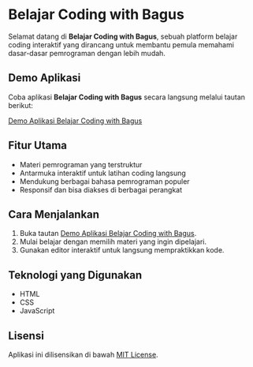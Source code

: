 # Belajar Coding with Bagus

Selamat datang di **Belajar Coding with Bagus**, sebuah platform belajar coding interaktif yang dirancang untuk membantu pemula memahami dasar-dasar pemrograman dengan lebih mudah.

## Demo Aplikasi

Coba aplikasi **Belajar Coding with Bagus** secara langsung melalui tautan berikut:

[Demo Aplikasi Belajar Coding with Bagus](https://bagusweb.github.io/belajar-coding-with-bagus/)

## Fitur Utama

- Materi pemrograman yang terstruktur
- Antarmuka interaktif untuk latihan coding langsung
- Mendukung berbagai bahasa pemrograman populer
- Responsif dan bisa diakses di berbagai perangkat

## Cara Menjalankan

1. Buka tautan [Demo Aplikasi Belajar Coding with Bagus](https://bagusweb.github.io/belajar-coding-with-bagus/).
2. Mulai belajar dengan memilih materi yang ingin dipelajari.
3. Gunakan editor interaktif untuk langsung mempraktikkan kode.

## Teknologi yang Digunakan

- HTML
- CSS
- JavaScript

## Lisensi

Aplikasi ini dilisensikan di bawah [MIT License](LICENSE).
